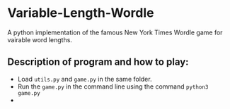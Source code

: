 # Variable-Length-Wordle

A python implementation of the famous New York Times Wordle game for vairable word lengths.

## Description of program and how to play:
- Load `utils.py` and `game.py` in the same folder.
- Run the `game.py` in the command line using the command `python3 game.py`
- 

